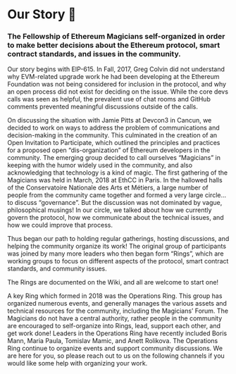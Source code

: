 # Our Story :memo:

### The Fellowship of Ethereum Magicians self-organized in order to make better decisions about the Ethereum protocol, smart contract standards, and issues in the community. 

Our story begins with EIP-615. In Fall, 2017, Greg Colvin did not understand why EVM-related upgrade work he had been developing at the Ethereum Foundation was not being considered for inclusion in the protocol, and why an open process did not exist for deciding on the issue. While the core devs calls was seen as helpful, the prevalent use of chat rooms and GitHub comments prevented meaningful discussions outside of the calls. 

On discussing the situation with Jamie Pitts at Devcon3 in Cancun, we decided to work on ways to address the problem of communications and decision-making in the community. This culminated in the creation of an Open Invitation to Participate, which outlined the principles and practices for a proposed open “dis-organization” of Ethereum developers in the community. The emerging group decided to call ourselves “Magicians” in keeping with the humor widely used in the community, and also acknowledging that technology is a kind of magic.
The first gathering of the Magicians was held in March, 2018 at EthCC in Paris. In the hallowed halls of the Conservatoire Nationale des Arts et Métiers, a large number of people from the community came together and formed a very large circle... to discuss “governance”. But the discussion was not dominated by vague, philosophical musings! In our circle, we talked about how we currently govern the protocol, how we communicate about the technical issues, and how we could improve that process. 

Thus began our path to holding regular gatherings, hosting discussions, and helping the community organize its work! 
The original group of participants was joined by many more leaders who then began form “Rings”, which are working groups to focus on different aspects of the protocol, smart contract standards, and community issues. 

The Rings are documented on the Wiki, and all are welcome to start one!

A key Ring which formed in 2018 was the Operations Ring. This group has organized numerous events, and generally manages the various assets and technical resources for the community, including the Magicians’ Forum. The Magicians do not have a central authority, rather people in the community are encouraged to self-organize into Rings, lead, support each other, and get work done! Leaders in the Operations Ring have recently included Boris Mann, Maria Paula, Tomislav Mamic, and Anett Rolikova. 
The Operations Ring continue to organize events and support community discussions. We are here for you, so please reach out to us on the following channels if you would like some help with organizing your work.
